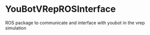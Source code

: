 # YouBotVRepROSInterface
ROS package to communicate and interface with youbot in the vrep simulation
